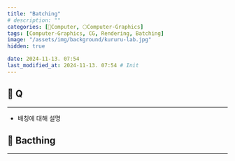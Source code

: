 ```yaml
---
title: "Batching"
# description: ""
categories: [💫Computer, 🌕Computer-Graphics]
tags: [Computer-Graphics, CG, Rendering, Batching]
image: "/assets/img/background/kururu-lab.jpg"
hidden: true

date: 2024-11-13. 07:54
last_modified_at: 2024-11-13. 07:54 # Init
---
```


## 💫 Q

---

- 배칭에 대해 설명

## 💫 Bacthing

---
